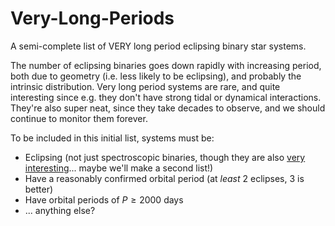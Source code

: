 # Very-Long-Periods
A semi-complete list of VERY long period eclipsing binary star systems.

The number of eclipsing binaries goes down rapidly with increasing period, both due to geometry (i.e. less likely to be eclipsing), and probably the intrinsic distribution. Very long period systems are rare, and quite interesting since e.g. they don't have strong tidal or dynamical interactions. They're also super neat, since they take decades to observe, and we should continue to monitor them forever.

To be included in this initial list, systems must be:
  - Eclipsing (not just spectroscopic binaries, though they are also [very interesting](https://ui.adsabs.harvard.edu/abs/2017A%26A...600L...9J/abstract)... maybe we'll make a second list!)
  - Have a reasonably confirmed orbital period (at _least_ 2 eclipses, 3 is better)
  - Have orbital periods of $P \ge 2000$ days
  - ... anything else?
